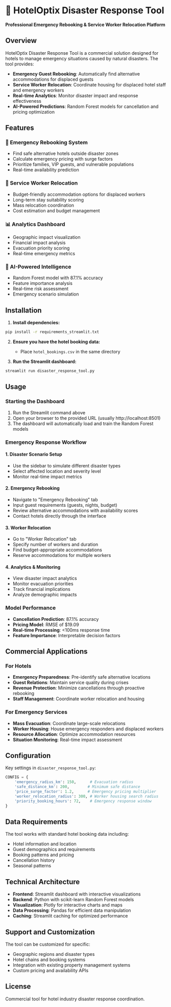 # 🏨 HotelOptix Disaster Response Tool

**Professional Emergency Rebooking & Service Worker Relocation Platform**

## Overview

HotelOptix Disaster Response Tool is a commercial solution designed for hotels to manage emergency situations caused by natural disasters. The tool provides:

- **Emergency Guest Rebooking**: Automatically find alternative accommodations for displaced guests
- **Service Worker Relocation**: Coordinate housing for displaced hotel staff and emergency workers
- **Real-time Analytics**: Monitor disaster impact and response effectiveness
- **AI-Powered Predictions**: Random Forest models for cancellation and pricing optimization

## Features

### 🚨 Emergency Rebooking System
- Find safe alternative hotels outside disaster zones
- Calculate emergency pricing with surge factors
- Prioritize families, VIP guests, and vulnerable populations
- Real-time availability prediction

### 👷 Service Worker Relocation
- Budget-friendly accommodation options for displaced workers
- Long-term stay suitability scoring
- Mass relocation coordination
- Cost estimation and budget management

### 📊 Analytics Dashboard
- Geographic impact visualization
- Financial impact analysis
- Evacuation priority scoring
- Real-time emergency metrics

### 🤖 AI-Powered Intelligence
- Random Forest model with 87.1% accuracy
- Feature importance analysis
- Real-time risk assessment
- Emergency scenario simulation

## Installation

1. **Install dependencies:**
```bash
pip install -r requirements_streamlit.txt
```

2. **Ensure you have the hotel booking data:**
   - Place `hotel_bookings.csv` in the same directory

3. **Run the Streamlit dashboard:**
```bash
streamlit run disaster_response_tool.py
```

## Usage

### Starting the Dashboard
1. Run the Streamlit command above
2. Open your browser to the provided URL (usually http://localhost:8501)
3. The dashboard will automatically load and train the Random Forest models

### Emergency Response Workflow

#### 1. Disaster Scenario Setup
- Use the sidebar to simulate different disaster types
- Select affected location and severity level
- Monitor real-time impact metrics

#### 2. Emergency Rebooking
- Navigate to "Emergency Rebooking" tab
- Input guest requirements (guests, nights, budget)
- Review alternative accommodations with availability scores
- Contact hotels directly through the interface

#### 3. Worker Relocation
- Go to "Worker Relocation" tab
- Specify number of workers and duration
- Find budget-appropriate accommodations
- Reserve accommodations for multiple workers

#### 4. Analytics & Monitoring
- View disaster impact analytics
- Monitor evacuation priorities
- Track financial implications
- Analyze demographic impacts

### Model Performance
- **Cancellation Prediction**: 87.1% accuracy
- **Pricing Model**: RMSE of $19.09
- **Real-time Processing**: <100ms response time
- **Feature Importance**: Interpretable decision factors

## Commercial Applications

### For Hotels
- **Emergency Preparedness**: Pre-identify safe alternative locations
- **Guest Relations**: Maintain service quality during crises
- **Revenue Protection**: Minimize cancellations through proactive rebooking
- **Staff Management**: Coordinate worker relocation and housing

### For Emergency Services
- **Mass Evacuation**: Coordinate large-scale relocations
- **Worker Housing**: House emergency responders and displaced workers
- **Resource Allocation**: Optimize accommodation resources
- **Situation Monitoring**: Real-time impact assessment

## Configuration

Key settings in `disaster_response_tool.py`:

```python
CONFIG = {
    'emergency_radius_km': 150,      # Evacuation radius
    'safe_distance_km': 200,        # Minimum safe distance
    'price_surge_factor': 1.2,      # Emergency pricing multiplier
    'worker_relocation_radius': 300, # Worker housing search radius
    'priority_booking_hours': 72,    # Emergency response window
}
```

## Data Requirements

The tool works with standard hotel booking data including:
- Hotel information and location
- Guest demographics and requirements
- Booking patterns and pricing
- Cancellation history
- Seasonal patterns

## Technical Architecture

- **Frontend**: Streamlit dashboard with interactive visualizations
- **Backend**: Python with scikit-learn Random Forest models
- **Visualization**: Plotly for interactive charts and maps
- **Data Processing**: Pandas for efficient data manipulation
- **Caching**: Streamlit caching for optimized performance

## Support and Customization

The tool can be customized for specific:
- Geographic regions and disaster types
- Hotel chains and booking systems
- Integration with existing property management systems
- Custom pricing and availability APIs

## License

Commercial tool for hotel industry disaster response coordination. 
